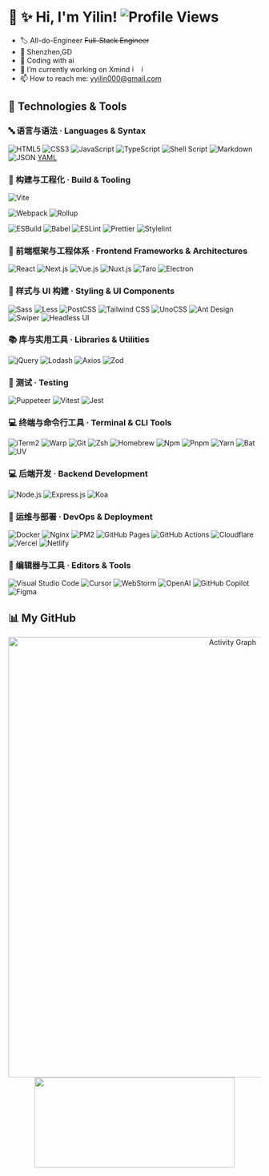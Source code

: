 # 👋 ✨ Hi, I'm Yilin! ![Profile Views](https://komarev.com/ghpvc/?username=Y1L1N10&color=blue)
- 🏷️ All-do-Engineer   ~~Full-Stack Engineer~~
- 📍 Shenzhen,GD
- 🤖 Coding with ai
- 🔭 I’m currently working on Xmind <img width="15" height="15" alt="image" src="https://github.com/user-attachments/assets/0ff2367e-5065-4972-b631-2d212b89faf9" /> <img width="15" height="15" alt="image" src="https://github.com/user-attachments/assets/abe3ce4f-3c8c-47c5-bb4c-847abe61ef7e" />
- 📫 How to reach me: yyilin000@gmail.com
<!-- - 👯 I’m looking to collaborate on ... -->
<!-- - 💬 Ask me about ... -->
<!-- - ⚡ Fun fact: ... -->
## 🔧 Technologies & Tools
### 🔤 语言与语法 · Languages & Syntax
![HTML5](https://img.shields.io/badge/HTML5-%23E34F26.svg?style=flat&logo=html5&logoColor=white)
![CSS3](https://img.shields.io/badge/CSS3-%231572B6.svg?style=flat&logo=css3&logoColor=white)
![JavaScript](https://img.shields.io/badge/JavaScript-%23323330.svg?style=flat&logo=javascript&logoColor=%23F7DF1E)
![TypeScript](https://img.shields.io/badge/TypeScript-%23007ACC.svg?style=flat&logo=typescript&logoColor=white)
![Shell Script](https://img.shields.io/badge/Shell_Script-%23121011.svg?style=flat&logo=gnu-bash&logoColor=white)
![Markdown](https://img.shields.io/badge/Markdown-%23000000.svg?style=flat&logo=markdown&logoColor=white)
![JSON](https://img.shields.io/badge/JSON-5E5C5C?style=flat&logo=json&logoColor=white)
[YAML](https://img.shields.io/badge/YAML-%23ffffff.svg?style=flat&logo=yaml&logoColor=151515)


### 🔨 构建与工程化 · Build & Tooling
![Vite](https://img.shields.io/badge/Vite-%23646CFF.svg?style=flat&logo=vite&logoColor=white)

![Webpack](https://img.shields.io/badge/Webpack-%238DD6F9.svg?style=flat&logo=webpack&logoColor=black)
![Rollup](https://img.shields.io/badge/Rollup-%23EC4A3F.svg?style=flat&logo=rollup.js&logoColor=white)

![ESBuild](https://img.shields.io/badge/ESBuild-%23FFCF00.svg?style=flat&logo=esbuild&logoColor=black)
![Babel](https://img.shields.io/badge/Babel-F9DC3e?style=flat&logo=babel&logoColor=black)
![ESLint](https://img.shields.io/badge/ESLint-4B3263?style=flat&logo=eslint&logoColor=white)
![Prettier](https://img.shields.io/badge/Prettier-%23F7B93E.svg?style=flat&logo=prettier&logoColor=black)
![Stylelint](https://img.shields.io/badge/Stylelint-000?style=flat&logo=stylelint&logoColor=white)


### 🎨 前端框架与工程体系 · Frontend Frameworks & Architectures
![React](https://img.shields.io/badge/React-%2320232a.svg?style=flat&logo=react&logoColor=%2361DAFB)
![Next.js](https://img.shields.io/badge/Next.js-black?style=flat&logo=next.js&logoColor=white)
![Vue.js](https://img.shields.io/badge/Vue.js-%2335495e.svg?style=flat&logo=vuedotjs&logoColor=%234FC08D)
![Nuxt.js](https://img.shields.io/badge/Nuxt.js-%2300DC82.svg?style=flat&logo=nuxtdotjs&logoColor=white)
![Taro](https://img.shields.io/badge/Taro-%230000ff.svg?style=flat&logo=data:image/svg+xml;base64,PHN2ZyB4bWxucz0iaHR0cDovL3d3dy53My5vcmcvMjAwMC9zdmciIHZpZXdCb3g9IjAgMCAyNCAyNCI+PHBhdGggZmlsbD0id2hpdGUiIGQ9Ik0xMiAyTDIgN2wxMCA1IDEwLTVaIi8+PC9zdmc+)
![Electron](https://img.shields.io/badge/Electron-191970?style=flat&logo=Electron&logoColor=white)

### 🎨 样式与 UI 构建 · Styling & UI Components
![Sass](https://img.shields.io/badge/Sass-%23CC6699.svg?style=flat&logo=sass&logoColor=white)
![Less](https://img.shields.io/badge/Less-2B4C80?style=flat&logo=less&logoColor=white)
![PostCSS](https://img.shields.io/badge/PostCSS-%23DD3A0A.svg?style=flat&logo=postcss&logoColor=white)
![Tailwind CSS](https://img.shields.io/badge/Tailwind_CSS-%2338B2AC.svg?style=flat&logo=tailwind-css&logoColor=white)
![UnoCSS](https://img.shields.io/badge/UnoCSS-333333?style=flat&logo=unocss&logoColor=white)
![Ant Design](https://img.shields.io/badge/-Ant%20Design-%230170FE?style=flat&logo=ant-design&logoColor=white)
![Swiper](https://img.shields.io/badge/Swiper-%236332F6.svg?style=flat&logo=swiper&logoColor=white)
![Headless UI](https://img.shields.io/badge/Headless%20UI-%2366E3FF.svg?style=flat&logo=headlessui&logoColor=black)

### 📚 库与实用工具 · Libraries & Utilities
![jQuery](https://img.shields.io/badge/jQuery-%230769AD.svg?style=flat&logo=jquery&logoColor=white)
![Lodash](https://img.shields.io/badge/Lodash-%233492FF.svg?style=flat&logo=lodash&logoColor=white)
![Axios](https://img.shields.io/badge/Axios-%235A29E4.svg?style=flat&logo=axios&logoColor=white)
![Zod](https://img.shields.io/badge/Zod-%233E67B1.svg?style=flat&logo=zod&logoColor=white)

### 🧪 测试 · Testing
![Puppeteer](https://img.shields.io/badge/Puppeteer-%2340B5A4.svg?style=flat&logo=puppeteer&logoColor=white)
![Vitest](https://img.shields.io/badge/Vitest-%236E9F18.svg?style=flat&logo=vitest&logoColor=white)
![Jest](https://img.shields.io/badge/Jest-%23C21325.svg?style=flat&logo=jest&logoColor=white)

### 💻 终端与命令行工具 · Terminal & CLI Tools
![iTerm2](https://img.shields.io/badge/iTerm2-000000?style=flat&logo=iterm2&logoColor=white)
![Warp](https://img.shields.io/badge/Warp-%2301A4FF.svg?style=flat&logo=warp&logoColor=white)
![Git](https://img.shields.io/badge/Git-%23F05033.svg?style=flat&logo=git&logoColor=white)
![Zsh](https://img.shields.io/badge/Zsh-%23FF6C2C.svg?style=flat&logo=zsh&logoColor=white)
![Homebrew](https://img.shields.io/badge/Homebrew-%23FBB040.svg?style=flat&logo=homebrew&logoColor=black)
![Npm](https://img.shields.io/badge/Npm-%23CB3837.svg?style=flat&logo=npm&logoColor=white)
![Pnpm](https://img.shields.io/badge/Pnpm-%23F69220.svg?style=flat&logo=pnpm&logoColor=white)
![Yarn](https://img.shields.io/badge/Yarn-%232C8EBB.svg?style=flat&logo=yarn&logoColor=white)
![Bat](https://img.shields.io/badge/Bat-%231E1E2E.svg?style=flat&logo=bat&logoColor=white)
![UV](https://img.shields.io/badge/UV-%23DE5FE9.svg?style=flat&logo=uv&logoColor=white)

### 💻 后端开发 · Backend Development
![Node.js](https://img.shields.io/badge/Node.js-6DA55F?style=flat&logo=node.js&logoColor=white)
![Express.js](https://img.shields.io/badge/Express.js-%23404d59.svg?style=flat&logo=express&logoColor=%2361DAFB)
![Koa](https://img.shields.io/badge/Koa-%2333333D.svg?style=flat&logo=koa&logoColor=white)

### 🚀 运维与部署 · DevOps & Deployment
![Docker](https://img.shields.io/badge/Docker-%230db7ed.svg?style=flat&logo=docker&logoColor=white)
![Nginx](https://img.shields.io/badge/Nginx-%23009639.svg?style=flat&logo=nginx&logoColor=white)
![PM2](https://img.shields.io/badge/PM2-%232B037A.svg?style=flat&logo=pm2&logoColor=white)
![GitHub Pages](https://img.shields.io/badge/GitHub%20Pages-%23121011.svg?style=flat&logo=github&logoColor=white)
![GitHub Actions](https://img.shields.io/badge/GitHub_Actions-%232671E5.svg?style=flat&logo=githubactions&logoColor=white)
![Cloudflare](https://img.shields.io/badge/Cloudflare-%23F38020.svg?style=flat&logo=Cloudflare&logoColor=white)
![Vercel](https://img.shields.io/badge/Vercel-%23000000.svg?style=flat&logo=vercel&logoColor=white)
![Netlify](https://img.shields.io/badge/Netlify-%2300C7B7.svg?style=flat&logo=netlify&logoColor=white)

### 📝 编辑器与工具 · Editors & Tools
![Visual Studio Code](https://img.shields.io/badge/Visual%20Studio%20Code-0078d7.svg?style=flat&logo=visual-studio-code&logoColor=white)
![Cursor](https://img.shields.io/badge/Cursor-%23000000.svg?style=flat&logo=cursor&logoColor=white)
![WebStorm](https://img.shields.io/badge/WebStorm-000000?style=flat&logo=webstorm&logoColor=white)
![OpenAI](https://img.shields.io/badge/OpenAI-%23412991.svg?style=flat&logo=openai&logoColor=white)
![GitHub Copilot](https://img.shields.io/badge/GitHub%20Copilot-%23000000.svg?style=flat&logo=githubcopilot&logoColor=white)
![Figma](https://img.shields.io/badge/Figma-%23F24E1E.svg?style=flat&logo=figma&logoColor=white)

<!-- ### ✒️语言语法
[![My Skills](https://skillicons.dev/icons?i=js,html,css,vue,vite,react,nodejs,mysql,aws,git,kubernetes,docker,jenkins,md,vim&theme=light)](https://skillicons.dev)

[![My Skills](https://skillicons.dev/icons?i=apple,vscode,idea,pycharm,postman,powershell&theme=light)](https://skillicons.dev)

<div style="display: flex; flex-wrap: nowrap;">
  <img src="https://img.shields.io/badge/Claude-D97757?style=for-the-badge&logo=claude&logoColor=white" />
  <img src="https://img.shields.io/badge/ChatGPT-74aa9c?style=for-the-badge&logo=openai&logoColor=white"/>
  <img src="https://img.shields.io/badge/Google%20Gemini-8E75B2?style=for-the-badge&logo=googlegemini&logoColor=white"/>
</div>

![AWS](https://img.shields.io/badge/AWS-232F3E?style=for-the-badge&logo=amazon-aws&logoColor=white)
![JavaScript](https://img.shields.io/badge/JavaScript-F7DF1E?style=for-the-badge&logo=javascript&logoColor=black)
![Python](https://img.shields.io/badge/Python-3776AB?style=for-the-badge&logo=python&logoColor=white)
![Java](https://img.shields.io/badge/Java-ED8B00?style=for-the-badge&logo=openjdk&logoColor=white)  -->

## 📊 My GitHub 
<div align="center">
  <img width="880" src="https://github-readme-activity-graph.vercel.app/graph?username=Y1L1N10&theme=react-dark&hide_border=true&area=true&custom_title=Contribution%20Activity%20-%20Last%2031%20Days" alt="Activity Graph" />
</div>

<div align="center">
  <img height="180" width="400" src="https://github-readme-stats.vercel.app/api?username=Y1L1N10&show_icons=true&theme=tokyonight&hide_border=true&include_all_commits=true&count_private=true" />
</div>







<!-- 基础勋章 
![Made with Love](https://img.shields.io/badge/Made%20with-❤️-red)
![Status](https://img.shields.io/badge/Status-Active-brightgreen)
![Version](https://img.shields.io/badge/Version-1.0.0-blue)
[![Stars](https://img.shields.io/github/stars/OWNER/REPO?style=social)](https://github.com/OWNER/REPO/stargazers)
[![Forks](https://img.shields.io/github/forks/OWNER/REPO?style=social)](https://github.com/OWNER/REPO/network/members)
![Release](https://img.shields.io/github/v/release/OWNER/REPO?display_name=tag)
![License](https://img.shields.io/github/license/OWNER/REPO)
![Build](https://img.shields.io/github/actions/workflow/status/OWNER/REPO/ci.yml?branch=main&label=build)
-->
<!-- 主题：github-compact 
![](https://github-readme-activity-graph.vercel.app/graph?username=Y1L1N10&theme=github-compact)

![](https://github-readme-activity-graph.vercel.app/graph?username=Y1L1N10&theme=dracula)

主题：gruvbox
![](https://github-readme-activity-graph.vercel.app/graph?username=Y1L1N10&theme=gruvbox)

 主题：rogue 
![](https://github-readme-activity-graph.vercel.app/graph?username=Y1L1N10&theme=rogue)

 主题：xcode 
![](https://github-readme-activity-graph.vercel.app/graph?username=Y1L1N10&theme=xcode)

 主题：coral 
![](https://github-readme-activity-graph.vercel.app/graph?username=Y1L1N10&theme=coral)
-->
<!-- 
语言图标：
[![My Skills](https://skillicons.dev/icons?i=py,java,c)](https://skillicons.dev)</br>

## GitHub 统计
![Yilin's GitHub stats](https://github-readme-stats.vercel.app/api?username=Y1L1N10&show_icons=true&theme=radical)‘’‘
这是一条注释，不会在渲染后显示
 -->
<!-- 
### 🖥️ Languages
[![My Skills](https://skillicons.dev/icons?i=js,py,java,c)](https://skillicons.dev)

### ⚛️ Frontend Frameworks
[![My Skills](https://skillicons.dev/icons?i=react,vue)](https://skillicons.dev)

### 🚀 Server
[![My Skills](https://skillicons.dev/icons?i=nodejs)](https://skillicons.dev)

### 🔌 Middleware
[![My Skills](https://skillicons.dev/icons?i=express,koa)](https://skillicons.dev)

### 🏗️ Architecture & Orchestration
[![My Skills](https://skillicons.dev/icons?i=docker,kubernetes)](https://skillicons.dev)

---

云服务：
![Google Cloud](https://img.shields.io/badge/Google%20Cloud-4285F4?style=for-the-badge&logo=google-cloud&logoColor=white)
![Azure](https://img.shields.io/badge/Microsoft%20Azure-0089D0?style=for-the-badge&logo=microsoft-azure&logoColor=white)
![Vercel](https://img.shields.io/badge/Vercel-000000?style=for-the-badge&logo=vercel&logoColor=white)
数据库：
![PostgreSQL](https://img.shields.io/badge/PostgreSQL-316192?style=for-the-badge&logo=postgresql&logoColor=white)
![MongoDB](https://img.shields.io/badge/MongoDB-4EA94B?style=for-the-badge&logo=mongodb&logoColor=white)
![Redis](https://img.shields.io/badge/Redis-DC382D?style=for-the-badge&logo=redis&logoColor=white)
语言类型：
![TypeScript](https://img.shields.io/badge/TypeScript-007ACC?style=for-the-badge&logo=typescript&logoColor=white)
![Go](https://img.shields.io/badge/Go-00ADD8?style=for-the-badge&logo=go&logoColor=white)
![Rust](https://img.shields.io/badge/Rust-000000?style=for-the-badge&logo=rust&logoColor=white)
![C++](https://img.shields.io/badge/C%2B%2B-00599C?style=for-the-badge&logo=c%2B%2B&logoColor=white)
前端框架：
![Angular](https://img.shields.io/badge/Angular-DD0031?style=for-the-badge&logo=angular&logoColor=white)
![Next.js](https://img.shields.io/badge/Next.js-000000?style=for-the-badge&logo=next.js&logoColor=white)
![Svelte](https://img.shields.io/badge/Svelte-4A4A55?style=for-the-badge&logo=svelte&logoColor=FF3E00)
后端框架：
![Express.js](https://img.shields.io/badge/Express.js-404D59?style=for-the-badge)
![Django](https://img.shields.io/badge/Django-092E20?style=for-the-badge&logo=django&logoColor=white)
![Flask](https://img.shields.io/badge/Flask-000000?style=for-the-badge&logo=flask&logoColor=white)
![Spring](https://img.shields.io/badge/Spring-6DB33F?style=for-the-badge&logo=spring&logoColor=white)
这是一条注释，不会在渲染后显示
 -->
